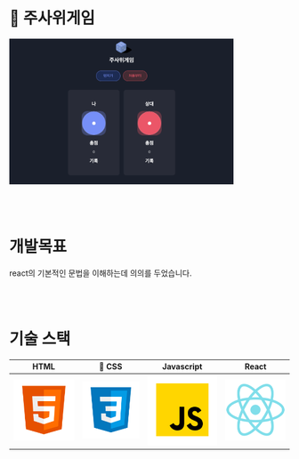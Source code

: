 # 🎲 주사위게임

<img width="80%" src="./src/etc/dicegame-main.png"/>

<br /><br />

# 개발목표
react의 기본적인 문법을 이해하는데 의의를 두었습니다.

<br /><br />

# 기술 스택
|    HTML    |    CSS    |   Javascript   |  React   |
| :--------: | :--------: |   :------:    | :-----:  |
|   ![html]  |   ![css]   |     ![js]     | ![react] |

<!-- Stack Icon Refernces -->

[js]: /src/etc/javascript.svg
[html]: /src/etc/html.svg
[react]: /src/etc/react.svg
[css]: /src/etc/css.svg
